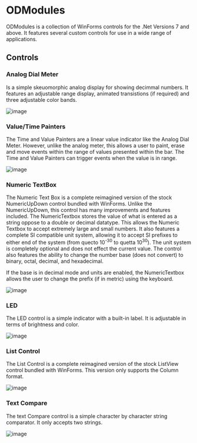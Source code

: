 # ODModules
ODModules is a collection of WinForms controls for the .Net Versions 7 and above. It features several custom controls for use in a wide range of applications. 

## Controls
### Analog Dial Meter
Is a simple skeuomorphic analog display for showing decimmal numbers. It features an adjustable range display, animated transistions (if required) and three adjustable color bands. 

![image](https://github.com/julihirn/ODModules/assets/94691568/b0173780-4344-41ee-9153-9c99e1411b2f)

### Value/Time Painters
The Time and Value Painters are a linear value indicator like the Analog Dial Meter. However, unlike the analog meter, this allows a user to paint, erase and move events within the range of values presented within the bar. The Time and Value Painters can trigger events when the value is in range. 

![image](https://github.com/julihirn/ODModules/assets/94691568/9b5cb76b-7026-42ca-836a-bc3172e3e4d0)

### Numeric TextBox
The Numeric Text Box is a complete reimagined version of the stock NumericUpDown control bundled with WinForms. Unlike the NumericUpDown, this control has many improvements and features included. The NumericTextbox stores the value of what is entered as a string oppose to a double or decimal datatype. This allows the Numeric Textbox to accept extremely large and small numbers. It also features a complete SI compatible unit system, allowing it to accept SI prefixes to either end of the system (from quecto 10<sup>-30</sup> to quetta 10<sup>30</sup>). The unit system is completely optional and does not effect the current value. The control also features the ability to change the number base (does not convert) to binary, octal, decimal, and hexadecimal. 

If the base is in decimal mode and units are enabled, the NumericTextbox allows the user to change the prefix (if in metric) using the keyboard. 

![image](https://github.com/julihirn/ODModules/assets/94691568/21ae6b1b-b77c-45ec-b786-7957bee54627)

### LED
The LED control is a simple indicator with a built-in label. It is adjustable in terms of brightness and color. 

![image](https://github.com/julihirn/ODModules/assets/94691568/d71359bf-3a92-4378-9a4e-160d517be194)

### List Control
The List Control is a complete reimagined version of the stock ListView control bundled with WinForms. This version only supports the Column format. 

![image](https://github.com/julihirn/ODModules/assets/94691568/df22c47f-659c-4919-be85-6d7268af029f)

### Text Compare
The text Compare control is a simple character by character string comparator. It only accepts two strings. 

![image](https://github.com/julihirn/ODModules/assets/94691568/97bdd80b-7764-42c7-9c0c-c4ccf1de9bb5)
